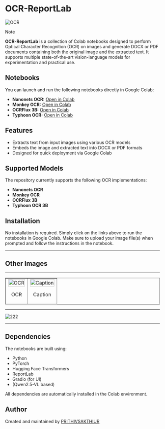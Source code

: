 # **OCR-ReportLab**

![OCR](https://github.com/user-attachments/assets/83a88cd7-c19e-4214-bf59-6ede1eb05e89)

> [!note]
**OCR-ReportLab** is a collection of Colab notebooks designed to perform Optical Character Recognition (OCR) on images and generate DOCX or PDF documents containing both the original image and the extracted text. It supports multiple state-of-the-art vision-language models for experimentation and practical use.

## Notebooks

You can launch and run the following notebooks directly in Google Colab:

- **Nanonets OCR:** [Open in Colab](https://colab.research.google.com/drive/1VvA-amvSVxGdWgIsh4_by6KWOtEs_Iqp)
- **Monkey OCR:** [Open in Colab](https://colab.research.google.com/drive/1vPCojbmlXjDFUt06FJ1tjgnj_zWK4mUo)
- **OCRFlux 3B:** [Open in Colab](https://colab.research.google.com/drive/1TDoCXzWdF2hxVLbISqW6DjXAzOyI7pzf)
- **Typhoon OCR:** [Open in Colab](https://colab.research.google.com/drive/1_59zvLNnn1kvbiSFxzA1WiqhpbW8RKbz)
  
## Features

- Extracts text from input images using various OCR models
- Embeds the image and extracted text into DOCX or PDF formats
- Designed for quick deployment via Google Colab

## Supported Models

The repository currently supports the following OCR implementations:

- **Nanonets OCR**
- **Monkey OCR**
- **OCRFlux 3B**
- **Typhoon OCR 3B**

## Installation

No installation is required. Simply click on the links above to run the notebooks in Google Colab. Make sure to upload your image file(s) when prompted and follow the instructions in the notebook.

---

## Other Images

---

<table border="1" style="width:100%; table-layout:fixed;">
  <tr>
    <td style="text-align:center;">
      <img src="https://github.com/user-attachments/assets/88429981-84d0-40b2-8d99-546c439d36f3" alt="OCR" width="100%">
      <p>OCR</p>
    </td>
    <td style="text-align:center;">
      <img src="https://github.com/user-attachments/assets/bb6bfbb5-3313-47c5-988e-47083531e398" alt="Caption" width="100%">
      <p>Caption</p>
    </td>
  </tr>
</table>

---

![222](https://github.com/user-attachments/assets/eae0f85d-2963-4edf-96e9-caedfe048c4f)

---

## Dependencies

The notebooks are built using:

- Python
- PyTorch
- Hugging Face Transformers
- ReportLab
- Gradio (for UI)
- (Qwen2.5-VL based)

All dependencies are automatically installed in the Colab environment.

## Author

Created and maintained by [PRITHIVSAKTHIUR](https://github.com/PRITHIVSAKTHIUR)
